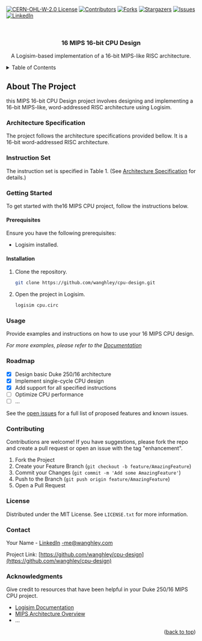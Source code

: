 <!-- Improved compatibility of back to top link: See: https://github.com/othneildrew/Best-README-Template/pull/73 -->
<a name="readme-top"></a>
<!--
*** Thanks for checking out the MIPS 16-bit CPU Design README.
*** If you have any suggestions or improvements, feel free to contribute.
*** Don't forget to give the project a star!
-->

<!-- PROJECT SHIELDS -->
[![CERN-OHL-W-2.0 License](https://img.shields.io/github/license/wanghley/cpu-design.svg)](https://github.com/wanghley/cpu-design/blob/main/LICENSE.md)
[![Contributors](https://img.shields.io/github/contributors/wanghley/cpu-design.svg?style=for-the-badge)](https://github.com/wanghley/cpu-design/graphs/contributors)
[![Forks](https://img.shields.io/github/forks/wanghley/cpu-design.svg?style=for-the-badge)](https://github.com/wanghley/wanghley/network/members)
[![Stargazers](https://img.shields.io/github/stars/wanghley/cpu-design.svg?style=for-the-badge)](https://github.com/wanghley/cpu-design/stargazers)
[![Issues](https://img.shields.io/github/issues/wanghley/cpu-design.svg?style=for-the-badge)](https://github.com/wanghley/cpu-design/issues)
[![LinkedIn](https://img.shields.io/badge/-LinkedIn-black.svg?style=for-the-badge&logo=linkedin&colorB=555)](https://linkedin.com/in/wanghley)

<!-- PROJECT LOGO -->
<br />
<div align="center">
  <h3 align="center">16 MIPS 16-bit CPU Design</h3>

  <p align="center">
    A Logisim-based implementation of a 16-bit MIPS-like RISC architecture.
  </p>
</div>

<!-- TABLE OF CONTENTS -->
<details>
  <summary>Table of Contents</summary>
  <ol>
    <li>
      <a href="#about-the-project">About The Project</a>
      <ul>
        <li><a href="#architecture-specification">Architecture Specification</a></li>
        <li><a href="#instruction-set">Instruction Set</a></li>
      </ul>
    </li>
    <li>
      <a href="#getting-started">Getting Started</a>
      <ul>
        <li><a href="#prerequisites">Prerequisites</a></li>
        <li><a href="#installation">Installation</a></li>
      </ul>
    </li>
    <li><a href="#usage">Usage</a></li>
    <li><a href="#roadmap">Roadmap</a></li>
    <li><a href="#contributing">Contributing</a></li>
    <li><a href="#license">License</a></li>
    <li><a href="#contact">Contact</a></li>
    <li><a href="#acknowledgments">Acknowledgments</a></li>
  </ol>
</details>

<!-- ABOUT THE PROJECT -->
## About The Project

this MIPS 16-bit CPU Design project involves designing and implementing a 16-bit MIPS-like, word-addressed RISC architecture using Logisim.

### Architecture Specification

The project follows the architecture specifications provided bellow. It is a 16-bit word-addressed RISC architecture.

### Instruction Set

The instruction set is specified in Table 1. (See [Architecture Specification](#architecture-specification) for details.)

### Getting Started

To get started with the16 MIPS CPU project, follow the instructions below.

#### Prerequisites

Ensure you have the following prerequisites:

- Logisim installed.

#### Installation

1. Clone the repository.
   ```sh
   git clone https://github.com/wanghley/cpu-design.git
   ```
2. Open the project in Logisim.
   ```sh
   logisim cpu.circ
   ```

### Usage

Provide examples and instructions on how to use your 16 MIPS CPU design.

_For more examples, please refer to the [Documentation](link-to-documentation)_

### Roadmap

- [x] Design basic Duke 250/16 architecture
- [x] Implement single-cycle CPU design
- [x] Add support for all specified instructions
- [ ] Optimize CPU performance
- [ ] ...

See the [open issues](https://github.com/wanghley/cpu-design/issues) for a full list of proposed features and known issues.

### Contributing

Contributions are welcome! If you have suggestions, please fork the repo and create a pull request or open an issue with the tag "enhancement".

1. Fork the Project
2. Create your Feature Branch (`git checkout -b feature/AmazingFeature`)
3. Commit your Changes (`git commit -m 'Add some AmazingFeature'`)
4. Push to the Branch (`git push origin feature/AmazingFeature`)
5. Open a Pull Request

### License

Distributed under the MIT License. See `LICENSE.txt` for more information.

### Contact

Your Name - [LinkedIn](https://linkedin.com/in/wanghley) -me@wanghley.com

Project Link: [https://github.com/wanghley/cpu-design](https://github.com/wanghley/cpu-design)

### Acknowledgments

Give credit to resources that have been helpful in your Duke 250/16 MIPS CPU project.

* [Logisim Documentation](link-to-logisim-doc)
* [MIPS Architecture Overview](link-to-mips-overview)
* ...

<p align="right">(<a href="#readme-top">back to top</a>)</p>
